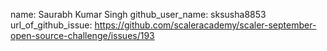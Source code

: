 name: Saurabh Kumar Singh
github_user_name: sksusha8853
url_of_github_issue: https://github.com/scaleracademy/scaler-september-open-source-challenge/issues/193
